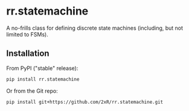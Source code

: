 # rr.statemachine

A no-frills class for defining discrete state machines (including, but not limited to FSMs).

## Installation

From PyPI ("stable" release):

```bash
pip install rr.statemachine
```

Or from the Git repo:

```bash
pip install git+https://github.com/2xR/rr.statemachine.git
```
